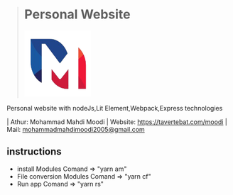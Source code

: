 > # Personal Website
> <img src="images/manifest/M-Logo.png" alt="Logo" width="150px" height="150px" style="margin:0 auto;"/>


Personal website with nodeJs,Lit Element,Webpack,Express technologies

| Athur: Mohammad Mahdi Moodi
| Website: https://tavertebat.com/moodi 
| Mail: mohammadmahdimoodi2005@gmail.com


## instructions

- install Modules Comand => "yarn am"
- File conversion Modules Comand => "yarn cf"
- Run app Comand => "yarn rs"
